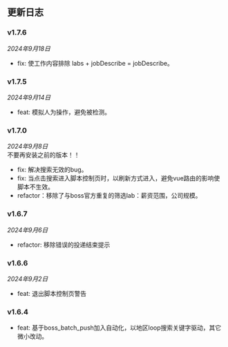 ## 更新日志

### v1.7.6
*2024年9月18日*  
- fix: 使工作内容排除 labs + jobDescribe = jobDescribe。

### v1.7.5
*2024年9月14日*  
- feat: 模拟人为操作，避免被检测。


### v1.7.0
*2024年9月8日*  
不要再安装之前的版本！！
- fix: 解决搜索无效的bug。
- fix: 当点击搜索进入脚本控制页时，以刷新方式进入，避免vue路由的影响使脚本不生效。
- refactor：移除了与boss官方重复的筛选lab：薪资范围，公司规模。

### v1.6.7
*2024年9月6日*  
- refactor: 移除错误的投递结束提示

### v1.6.6
*2024年9月2日*  
- feat: 退出脚本控制页警告

### v1.6.4
- feat: 基于boss_batch_push加入自动化，以地区loop搜索关键字驱动，其它微小改动。
